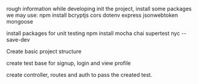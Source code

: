 rough information while developing
init the project, install some packages we may use: npm install bcryptjs cors dotenv express jsonwebtoken mongoose

install packages for unit testing npm install mocha chai supertest nyc --save-dev

Create basic project structure

create test base for signup, login and view profile

create controller, routes and auth to pass the created test.
